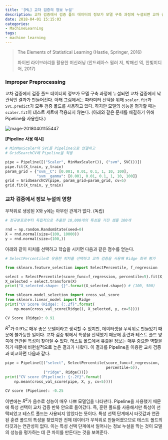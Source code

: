 ```yaml
---
title: '[ML] 교차 검증의 정보 누설'
description: 교차 검증에서 검증 폴드 데이터의 정보가 모델 구축 과정에 누설되면 교차 검증에서 낙관적인 결과가 만들어진다. 원치 않는 결과를 방지하기 위해 제대로 된 교차 검증을 하는 방법을 알아봅니다.
date: 2018-04-01 15:15:03
categories:
- MachineLearning
tags:
- machine learning
---
```


> The Elements of Statistical Learning (Hastie, Springer, 2016)
>
> 파이썬 라이브러리를 활용한 머신러닝 (안드레아스 뮐러 저, 박해선 역, 한빛미디어, 2017)



### Improper Preprocessing

교차 검증에서 검증 폴드 데이터의 정보가 모델 구축 과정에 누설되면 교차 검증에서 낙관적인 결과가 만들어진다. 아래 그림에서는 파라미터 선택을 위해 `scaler.fit`과 `SVC.predict`가 모두 검증 폴드를 사용하고 있다. 하지만 모델의 성능을 평가할 때는 `scaler.fit`이 테스트 세트에 적용되지 않는다. (아래와 같은 문제를 해결하기 위해 Pipeline을 사용한다.)

![mage-20180401155447](https://github.com/novdov/study/blob/master/img/improper.png?raw=true)



**[Pipeline 사용 예시]**

```python
# MinMaxScaler와 SVC를 Pipeline으로 연결하고
# GridSearchCV에 Pipeline을 적용

pipe = Pipeline([("Scaler", MinMaxScaler()), ("svm", SVC())])
pipe.fit(X_train, y_train)
param_grid = {"svm__C": [0.001, 0.01, 0.1, 1, 10, 100], 
              "svm__gamma": [0.001, 0.01, 0.1, 1, 10, 100]}
grid = GridSearchCV(pipe, param_grid=param_grid, cv=5)
grid.fit(X_train, y_train)
```



### 교차 검증에서 정보 누설의 영향

무작위로 생성된 X와 y에는 아무런 관계가 없다. (독립)

```python
# 정규분포로부터 독립적으로 추출한 10,000개의 특성을 가진 샘플 100개

rnd = np.random.RandomState(seed=0)
X = rnd.normal(size=(100, 10000))
y = rnd.normal(size=(100,))
```

아래와 같이 피처를 선택하고 학습을 시키면 다음과 같은 점수를 얻는다.

```python
# SelectPercentile로 유용한 피처를 선택하고 교차 검증을 사용해 Ridge 회귀 평가

from sklearn.feature_selection import SelectPercentile, f_regression

select = SelectPercentile(score_func=f_regression, percentile=5).fit(X, y)
X_selected = select.transform(X)
print("X_selected.shape: {}".format(X_selected.shape)) # (100, 500)

from sklearn.model_selection import cross_val_score
from sklearn.linear_model import Ridge
print("CV Score (Ridge): {:.2f}".format(
    np.mean(cross_val_score(Ridge(), X_selected, y, cv=5))))
```

```python
CV Score (Ridge): 0.91
```

$R^2​$가 0.91로 매우 좋은 모델이라고 생각할 수 있지만, 데이터셋을 무작위로 만들었기 때문에 불가능한 일이다. 교차 검증 밖에서 특성을 선택했기 때문에 훈련과 테스트 폴드 양쪽에 연관된 특성이 찾아질 수 있다. 테스트 폴드에서 유출된 정보는 매우 중요한 역할을 하기 때문에 비현실적으로 높은 결과가 나왔다. 이 결과를 Pipeline을 이용한 교차 검증과 비교하면 다음과 같다.

```python
pipe = Pipeline([("select", SelectPercentile(score_func=f_regression, 
                                             percentile=5)), 
                 ("ridge", Ridge())])
print("CV score (Pipeline): {:.2f}".format(
    np.mean(cross_val_score(pipe, X, y, cv=5))))
```

```python
CV score (Pipeline): -0.25
```

이번에는 $R^2$가 음수로 성능이 매우 나쁘 모델임을 나타낸다. Pipeline을 사용했기 때문에 특성 선택이 교차 검증 반복 안으로 들어갔다. 즉, 훈련 폴드를 사용해서만 특성이 선택되었고 테스트 폴드는 사용되지 않았다는 뜻이다. 특성 선택 단계에서 타깃값과 연관된 훈련 폴드의 특성을 찾았지만 전체 데이터가 무작위로 만들어졌으므로 테스트 폴드의 타깃과는 연관성이 없다. 이는 특성 선택 단계에서 일어나는 정보 누설을 막는 것이 모델의 성능을 평가하는 데 큰 차이를 만든다는 것을 보여준다.

